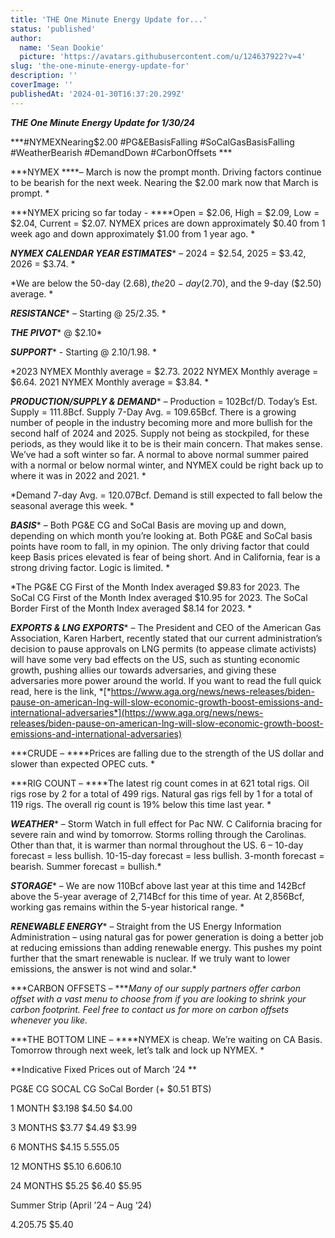 ```yaml
---
title: 'THE One Minute Energy Update for...'
status: 'published'
author:
  name: 'Sean Dookie'
  picture: 'https://avatars.githubusercontent.com/u/124637922?v=4'
slug: 'the-one-minute-energy-update-for'
description: ''
coverImage: ''
publishedAt: '2024-01-30T16:37:20.299Z'
---
```


***THE One Minute Energy Update for 1/30/24***

***\#NYMEXNearing$2.00 #PG&EBasisFalling #SoCalGasBasisFalling #WeatherBearish #DemandDown #CarbonOffsets ***

***NYMEX ****– March is now the prompt month. Driving factors continue to be bearish for the next week. Nearing the $2.00 mark now that March is prompt. *

***NYMEX pricing so far today - ****Open = $2.06, High = $2.09, Low = $2.04, Current = $2.07. NYMEX prices are down approximately $0.40 from 1 week ago and down approximately $1.00 from 1 year ago. *

***NYMEX CALENDAR YEAR ESTIMATES**** – 2024 = $2.54, 2025 = $3.42, 2026 = $3.74. *

*We are below the 50-day ($2.68), the 20-day ($2.70), and the 9-day ($2.50) average. *

***RESISTANCE**** – Starting @ $25/$2.35. *

***THE PIVOT**** @ $2.10*

***SUPPORT**** - Starting @ $2.10/$1.98. *

*2023 NYMEX Monthly average = $2.73. 2022 NYMEX Monthly average = $6.64. 2021 NYMEX Monthly average = $3.84. *

***PRODUCTION/SUPPLY & DEMAND**** – Production = 102Bcf/D. Today’s Est. Supply = 111.8Bcf. Supply 7-Day Avg. = 109.65Bcf. There is a growing number of people in the industry becoming more and more bullish for the second half of 2024 and 2025. Supply not being as stockpiled, for these periods, as they would like it to be is their main concern. That makes sense. We’ve had a soft winter so far. A normal to above normal summer paired with a normal or below normal winter, and NYMEX could be right back up to where it was in 2022 and 2021. *

*Demand 7-day Avg. = 120.07Bcf. Demand is still expected to fall below the seasonal average this week. *

***BASIS**** – Both PG&E CG and SoCal Basis are moving up and down, depending on which month you’re looking at. Both PG&E and SoCal basis points have room to fall, in my opinion. The only driving factor that could keep Basis prices elevated is fear of being short. And in California, fear is a strong driving factor. Logic is limited. *

*The PG&E CG First of the Month Index averaged $9.83 for 2023. The SoCal CG First of the Month Index averaged $10.95 for 2023. The SoCal Border First of the Month Index averaged $8.14 for 2023. *

***EXPORTS & LNG EXPORTS**** – The President and CEO of the American Gas Association, Karen Harbert, recently stated that our current administration’s decision to pause approvals on LNG permits (to appease climate activists) will have some very bad effects on the US, such as stunting economic growth, pushing allies our towards adversaries, and giving these adversaries more power around the world. If you want to read the full quick read, here is the link, *[*https://www.aga.org/news/news-releases/biden-pause-on-american-lng-will-slow-economic-growth-boost-emissions-and-international-adversaries*](https://www.aga.org/news/news-releases/biden-pause-on-american-lng-will-slow-economic-growth-boost-emissions-and-international-adversaries)

***CRUDE – ****Prices are falling due to the strength of the US dollar and slower than expected OPEC cuts. *

***RIG COUNT – ****The latest rig count comes in at 621 total rigs. Oil rigs rose by 2 for a total of 499 rigs. Natural gas rigs fell by 1 for a total of 119 rigs. The overall rig count is 19% below this time last year. *

***WEATHER**** – Storm Watch in full effect for Pac NW. C California bracing for severe rain and wind by tomorrow. Storms rolling through the Carolinas. Other than that, it is warmer than normal throughout the US. 6 – 10-day forecast = less bullish. 10-15-day forecast = less bullish. 3-month forecast = bearish. Summer forecast = bullish.*

***STORAGE**** – We are now 110Bcf above last year at this time and 142Bcf above the 5-year average of 2,714Bcf for this time of year. At 2,856Bcf, working gas remains within the 5-year historical range. *

***RENEWABLE ENERGY**** – Straight from the US Energy Information Administration – using natural gas for power generation is doing a better job at reducing emissions than adding renewable energy. This pushes my point further that the smart renewable is nuclear. If we truly want to lower emissions, the answer is not wind and solar.*

***CARBON OFFSETS – ****Many of our supply partners offer carbon offset with a vast menu to choose from if you are looking to shrink your carbon footprint. Feel free to contact us for more on carbon offsets whenever you like.*

***THE BOTTOM LINE – ****NYMEX is cheap. We’re waiting on CA Basis. Tomorrow through next week, let’s talk and lock up NYMEX. *

**Indicative Fixed Prices out of March ’24 **

PG&E CG SOCAL CG SoCal Border (+ $0.51 BTS)

1 MONTH $3.198 $4.50 $4.00

3 MONTHS $3.77 $4.49 $3.99

6 MONTHS $4.15 $5.55 $5.05

12 MONTHS $5.10 $6.60 $6.10

24 MONTHS $5.25 $6.40 $5.95

Summer Strip (April ’24 – Aug ‘24)

$4.20 $5.75 $5.40


